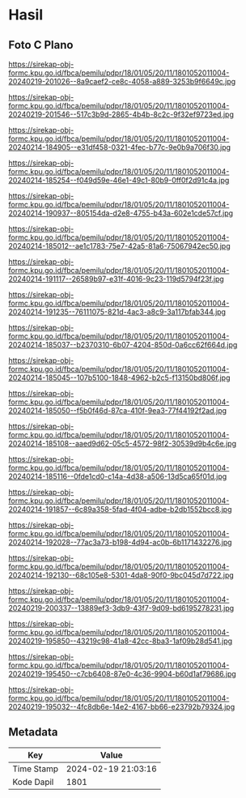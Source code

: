 # Hasil

## Foto C Plano

https://sirekap-obj-formc.kpu.go.id/fbca/pemilu/pdpr/18/01/05/20/11/1801052011004-20240219-201026--8a9caef2-ce8c-4058-a889-3253b9f6649c.jpg

https://sirekap-obj-formc.kpu.go.id/fbca/pemilu/pdpr/18/01/05/20/11/1801052011004-20240219-201546--517c3b9d-2865-4b4b-8c2c-9f32ef9723ed.jpg

https://sirekap-obj-formc.kpu.go.id/fbca/pemilu/pdpr/18/01/05/20/11/1801052011004-20240214-184905--e31df458-0321-4fec-b77c-9e0b9a706f30.jpg

https://sirekap-obj-formc.kpu.go.id/fbca/pemilu/pdpr/18/01/05/20/11/1801052011004-20240214-185254--f049d59e-46e1-49c1-80b9-0ff0f2d91c4a.jpg

https://sirekap-obj-formc.kpu.go.id/fbca/pemilu/pdpr/18/01/05/20/11/1801052011004-20240214-190937--805154da-d2e8-4755-b43a-602e1cde57cf.jpg

https://sirekap-obj-formc.kpu.go.id/fbca/pemilu/pdpr/18/01/05/20/11/1801052011004-20240214-185012--ae1c1783-75e7-42a5-81a6-75067942ec50.jpg

https://sirekap-obj-formc.kpu.go.id/fbca/pemilu/pdpr/18/01/05/20/11/1801052011004-20240214-191117--26589b97-e31f-4016-9c23-119d5794f23f.jpg

https://sirekap-obj-formc.kpu.go.id/fbca/pemilu/pdpr/18/01/05/20/11/1801052011004-20240214-191235--76111075-821d-4ac3-a8c9-3a117bfab344.jpg

https://sirekap-obj-formc.kpu.go.id/fbca/pemilu/pdpr/18/01/05/20/11/1801052011004-20240214-185037--b2370310-6b07-4204-850d-0a6cc62f664d.jpg

https://sirekap-obj-formc.kpu.go.id/fbca/pemilu/pdpr/18/01/05/20/11/1801052011004-20240214-185045--107b5100-1848-4962-b2c5-f13150bd806f.jpg

https://sirekap-obj-formc.kpu.go.id/fbca/pemilu/pdpr/18/01/05/20/11/1801052011004-20240214-185050--f5b0f46d-87ca-410f-9ea3-77f44192f2ad.jpg

https://sirekap-obj-formc.kpu.go.id/fbca/pemilu/pdpr/18/01/05/20/11/1801052011004-20240214-185108--aaed9d62-05c5-4572-98f2-30539d9b4c6e.jpg

https://sirekap-obj-formc.kpu.go.id/fbca/pemilu/pdpr/18/01/05/20/11/1801052011004-20240214-185116--0fde1cd0-c14a-4d38-a506-13d5ca65f01d.jpg

https://sirekap-obj-formc.kpu.go.id/fbca/pemilu/pdpr/18/01/05/20/11/1801052011004-20240214-191857--6c89a358-5fad-4f04-adbe-b2db1552bcc8.jpg

https://sirekap-obj-formc.kpu.go.id/fbca/pemilu/pdpr/18/01/05/20/11/1801052011004-20240214-192028--77ac3a73-b198-4d94-ac0b-6b1171432276.jpg

https://sirekap-obj-formc.kpu.go.id/fbca/pemilu/pdpr/18/01/05/20/11/1801052011004-20240214-192130--68c105e8-5301-4da8-90f0-9bc045d7d722.jpg

https://sirekap-obj-formc.kpu.go.id/fbca/pemilu/pdpr/18/01/05/20/11/1801052011004-20240219-200337--13889ef3-3db9-43f7-9d09-bd6195278231.jpg

https://sirekap-obj-formc.kpu.go.id/fbca/pemilu/pdpr/18/01/05/20/11/1801052011004-20240219-195850--43219c98-41a8-42cc-8ba3-1af09b28d541.jpg

https://sirekap-obj-formc.kpu.go.id/fbca/pemilu/pdpr/18/01/05/20/11/1801052011004-20240219-195450--c7cb6408-87e0-4c36-9904-b60d1af79686.jpg

https://sirekap-obj-formc.kpu.go.id/fbca/pemilu/pdpr/18/01/05/20/11/1801052011004-20240219-195032--4fc8db6e-14e2-4167-bb66-e23792b79324.jpg


## Metadata

| Key        | Value               |
| ---------- | ------------------- |
| Time Stamp | 2024-02-19 21:03:16 |
| Kode Dapil | 1801                |



